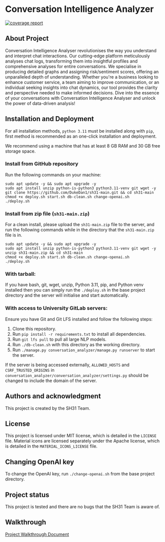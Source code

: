 # Conversation Intelligence Analyzer

[![coverage report](https://stgit.dcs.gla.ac.uk/team-project-h/2023/sh31/sh31-main/badges/main/coverage.svg)](https://stgit.dcs.gla.ac.uk/team-project-h/2023/sh31/sh31-main/-/commits/main) 

## About Project

Conversation Intelligence Analyser revolutionises the way you understand and interpret chat interactions. Our cutting-edge platform meticulously analyses chat logs, transforming them into insightful profiles and comprehensive analyses for entire conversations. We specialise in producing detailed graphs and assigning risk/sentiment scores, offering an unparalleled depth of understanding. Whether you're a business looking to enhance customer service, a team aiming to improve communication, or an individual seeking insights into chat dynamics, our tool provides the clarity and perspective needed to make informed decisions. Dive into the essence of your conversations with Conversation Intelligence Analyser and unlock the power of data-driven analysis!

## Installation and Deployment

For all installation methods, `python 3.11` must be installed along with `pip`, first method is recommended as an one-click installation and deployment.

We recommend using a machine that has at least 8 GB RAM and 30 GB free storage space.

### Install from GitHub repository
Run the following commands on your machine:
```
sudo apt update -y && sudo apt upgrade -y
sudo apt install unzip python-is-python3 python3.11-venv git wget -y
git clone https://github.com/DukeDan1/sh31-main.git && cd sh31-main
chmod +x deploy.sh start.sh db-clean.sh change-openai.sh
./deploy.sh
```

### Install from zip file (`sh31-main.zip`)
For a clean install, please upload the `sh31-main.zip` file to the server, and run the following commands while in the directory that the `sh31-main.zip` file is in.
```
sudo apt update -y && sudo apt upgrade -y
sudo apt install unzip python-is-python3 python3.11-venv git wget -y
unzip sh31-main.zip && cd sh31-main
chmod +x deploy.sh start.sh db-clean.sh change-openai.sh
./deploy.sh
```

### With tarball:
If you have bash, git, wget, unzip, Python 3.11, pip, and Python venv installed then you can simply run the `./deploy.sh` in the base project directory and the server will initialise and start automatically.

### With access to University GitLab servers:
Ensure you have Git and Git LFS installed and follow the following steps:
  1. Clone this repository.
  1. Run `pip install -r requirements.txt` to install all dependencies.
  1. Run `git lfs pull` to pull all large NLP models.
  1. Run `./db-clean.sh` with this directory as the working directory.
  1. Run `./manage.py conversation_analyzer/manage.py runserver` to start the server.

If the server is being accessed externally, `ALLOWED_HOSTS` and `CSRF_TRUSTED_ORIGINS` in `conversation_analyzer/conversation_analyzer/settings.py` should be changed to include the domain of the server.

## Authors and acknowledgment

This project is created by the SH31 Team.

## License

This project is licensed under MIT license, which is detailed in the `LICENSE` file. Material icons are licensed separately under the Apache license, which is detailed in the `MATERIAL_ICONS_LICENSE` file.

## Changing OpenAI key

To change the OpenAI key, run `./change-openai.sh` from the base project directory.

## Project status

This project is tested and there are no bugs that the SH31 Team is aware of.

## Walkthrough

[Project Walkthrough Document](Walkthrough.md)